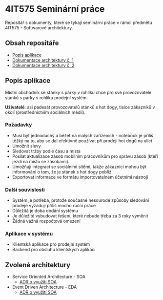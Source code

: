# 4IT575 Seminární práce
Repositář s dokumenty, které se týkají seminární práce v rámci předmětu 4IT575 - Softwarové architektury.

## Obsah repositáře
- [Popis aplikace](https://github.com/MichalMoudry/4IT575-seminarni-prace#popis-aplikace "Popis aplikace")
- [Dokumentace architektury č. 1](https://github.com/MichalMoudry/4IT575-seminarni-prace/tree/main/dokumentace%20architektury/architektura%201 "Dokumentace architektury č. 1")
- [Dokumentace architektury č. 2](https://github.com/MichalMoudry/4IT575-seminarni-prace/tree/main/dokumentace%20architektury/architektura%202 "Dokumentace architektury č. 2")

## Popis aplikace
Místní obchodník se stánky s párky v rohlíku chce pro své provozovatele stánků s párky v rohlíku prodejní systém.

**Uživatelé**: asi padesát provozovatelů stánků s hot dogy, tisíce zákazníků v okolí (prostřednictvím sociálních médií).

### Požadavky
- Musí být jednoduchý a běžet na malých zařízeních - notebook je příliš těžký na to, aby se dal efektivně používat při prodeji hot dogů na ulici
- Umožnit slevy
- Sledovat tržby podle času a místa
- Posílat aktualizace zásob mobilním pracovníkům pro správu zásob (kteří jezdí na místo se zásobami).
- Umožňují integraci se sociálními sítěmi, takže zákazníci mohou být informováni o tom, že je stánek s hot dogy poblíž.
- Exportovat informace ve formátu importovatelném účetními nástroji

### Další souvislosti
- Systém je potřeba, protože současné nesourodé způsoby sledování prodeje vyžadují příliš mnoho ruční práce
- Důležitá je doba dodání systému
- Je důležité vybudovat řešení, které nebude třeba za 3 roky vyměnit
- Žádná vážná rozpočtová omezení

### Aplikace v systému
- Klientská aplikace pro prodejní systém
- Backend pro obsluhu klientských aplikací

## Zvolené architektury
- Service Oriented Architecture - SOA
    - [ADR o využítí SOA](./dokumentace%20architektury/architektura%201/rozhodnutí/2_rozhodnuti_o_celkove_architekture_systemu.md "ADR o využítí SOA")
- Event Driven Architecture - EDA
    - [ADR o využítí SOA](./dokumentace%20architektury/architektura%202/rozhodnutí/2_rozhodnuti_o_celkove_architekture_systemu.md "ADR o využítí EDA")
